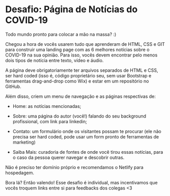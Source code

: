 # Desafio: Página de Notícias do COVID-19

Todo mundo pronto para colocar a mão na massa? :)

Chegou a hora de vocês usarem tudo que aprenderam de HTML, CSS e GIT para construir uma landing page com as 6 melhores notícias sobre o COVID-19 na sua opinião. Para isso, vocês devem encontrar pelo menos dois tipos de notícia entre texto, vídeo e áudio.

A página deve obrigatoriamente ter arquivos separados de HTML e CSS, ser hard coded (isso é, código proprietário seu, sem usar Bootstrap e ferramentas drag-and-drop como Wix) e estar em um repositório no GitHub.

Além disso, criem um menu de navegação e as páginas respectivas de:

- Home: as notícias mencionadas;

- Sobre: uma página do autor (você!) falando do seu background profissional, com link para linkedin;

- Contato: um formulário onde os visitantes possam te procurar (ele não precisa ser hard coded, pode usar um form pronto de ferramentas de marketing)

- Saiba Mais: curadoria de fontes de onde você tirou essas notícias, para o caso da pessoa querer navegar e descobrir outras.

Não é preciso ter domínio próprio e recomendamos o Netlify para hospedagem.

Bora lá? Então valendo! Esse desafio é individual, mas incentivamos que vocês troquem links entre si para feedbacks dos colegas <3
